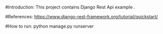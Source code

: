 #Introduction:
This project contains Django Rest Api example .

#References:
https://www.django-rest-framework.org/tutorial/quickstart/

#How to run:
python manage.py runserver